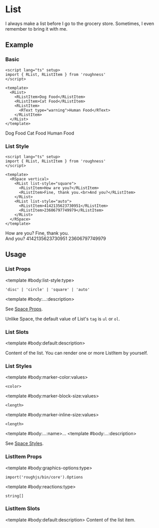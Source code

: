 <script lang="ts" setup>
import { RDetails, RList, RListItem, RSpace, RTable, RText } from 'roughness'
</script>

# List

I always make a list before I go to the grocery store. Sometimes, I even remember to bring it with me.

## Example

### Basic

<RDetails>
  <template #summary>Show Code</template>

```vue
<script lang="ts" setup>
import { RList, RListItem } from 'roughness'
</script>

<template>
  <RList>
    <RListItem>Dog Food</RListItem>
    <RListItem>Cat Food</RListItem>
    <RListItem>
      <RText type="warning">Human Food</RText>
    </RListItem>
  </RList>
</template>
```

</RDetails>

<RList>
  <RListItem>Dog Food</RListItem>
  <RListItem>Cat Food</RListItem>
  <RListItem>
    <RText type="warning">Human Food</RText>
  </RListItem>
</RList>

### List Style

<RDetails>
  <template #summary>Show Code</template>

```vue
<script lang="ts" setup>
import { RList, RListItem } from 'roughness'
</script>

<template>
  <RSpace vertical>
    <RList list-style="square">
      <RListItem>How are you?</RListItem>
      <RListItem>Fine, thank you.<br>And you?</RListItem>
    </RList>
    <RList list-style="auto">
      <RListItem>4142135623730951</RListItem>
      <RListItem>23606797749979</RListItem>
    </RList>
  </RSpace>
</template>
```

</RDetails>

<RSpace vertical>
  <RList list-style="square">
    <RListItem>How are you?</RListItem>
    <RListItem>Fine, thank you.<br>And you?</RListItem>
  </RList>
  <RList list-style="auto">
    <RListItem>4142135623730951</RListItem>
    <RListItem>23606797749979</RListItem>
  </RList>
</RSpace>

## Usage

### List Props

<RSpace>
<RTable
  :columns="['name', 'type', 'default', 'description']"
  :rows="['list-style', '...']"
>
  <template #body:*:name="{ row }">{{ row }}</template>

  <template #body:list-style:type>

  `'disc' | 'circle' | 'square' | 'auto'`

  </template>
  <template #body:list-style:default>

  `'disc'`

  </template>
  <template #body:list-style:description>

  Marker style of the list. See [`list-style-type`](https://developer.mozilla.org/en-US/docs/Web/CSS/list-style-type).

  When specified as `auto`, the list will be **ordered** and the markers will be drawn by the user agent.

  </template>

  <template #body:...:description>

  See [Space Props](/components/space#props).

  Unlike Space, the default value of List's `tag` is `ul` or `ol`.

  </template>
</RTable>
</RSpace>

### List Slots

<RSpace>
<RTable
  :columns="['name', 'parameters', 'description']"
  :rows="['default']"
>
  <template #body:*:name="{ row }">{{ row }}</template>

  <template #body:default:description>

  Content of the list. You can render one or more ListItem by yourself.

  </template>
</RTable>
</RSpace>

### List Styles

<RSpace>
<RTable
  :columns="['name', 'values', 'default', 'description']"
  :rows="['marker-color', 'marker-block-size', 'marker-inline-size', '...']"
>
  <template #body:*:name="{ row }">--r-list-{{ row }}</template>

  <template #body:marker-color:values>

  `<color>`

  </template>
  <template #body:marker-color:default>

  `var(--r-common-primary-color)`

  </template>
  <template #body:marker-color:description>
    Color of the list marker.
  </template>

  <template #body:marker-block-size:values>

  `<length>`

  </template>
  <template #body:marker-block-size:default>

  `var(--r-common-line-height)`

  </template>
  <template #body:marker-block-size:description>
    Area height of the list marker.
  </template>

  <template #body:marker-inline-size:values>

  `<length>`

  </template>
  <template #body:marker-inline-size:default>

  `1.5em`

  </template>
  <template #body:marker-inline-size:description>
    Area width of the list marker.
  </template>

  <template #body:...:name>...</template>
  <template #body:...:description>

  See [Space Styles](/components/space#styles).

  </template>
</RTable>
</RSpace>

### ListItem Props

<RSpace>
<RTable
  :columns="['name', 'type', 'default', 'description']"
  :rows="['graphics-options', 'reactions']"
>
  <template #body:*:name="{ row }">{{ row }}</template>

  <template #body:graphics-options:type>

  `import('roughjs/bin/core').Options`

  </template>
  <template #body:graphics-options:description>

  [Options for Rough.js](https://github.com/rough-stuff/rough/wiki#options).

  See [Graphics Configuration](/components/graphics#component-prop).

  </template>

  <template #body:reactions:type>

  `string[]`

  </template>
  <template #body:reactions:default>

  `[]`

  </template>
  <template #body:reactions:description>

  States that trigger graphics redrawing.

  See [Reactions](/guide/theme#reactions).

  </template>
</RTable>
</RSpace>

### ListItem Slots

<RSpace>
<RTable
  :columns="['name', 'parameters', 'description']"
  :rows="['default']"
>
  <template #body:*:name="{ row }">{{ row }}</template>

  <template #body:default:description>
    Content of the list item.
  </template>
</RTable>
</RSpace>
